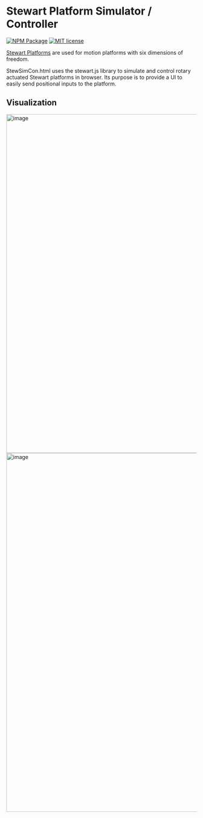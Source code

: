 # Stewart Platform Simulator / Controller

[![NPM Package](https://img.shields.io/npm/v/stewart.svg?style=flat)](https://npmjs.org/package/stewart "View this project on npm")
[![MIT license](http://img.shields.io/badge/license-MIT-brightgreen.svg)](http://opensource.org/licenses/MIT)


[Stewart Platforms](https://raw.org/research/inverse-kinematics-of-a-stewart-platform/) are used for motion platforms with six dimensions of freedom.

StewSimCon.html uses the stewart.js library to simulate and control rotary actuated Stewart platforms in browser. 
Its purpose is to provide a UI to easily send positional inputs to the platform.

## Visualization

<img width="1351" height="894" alt="image" src="https://github.com/user-attachments/assets/23c0aa81-e359-4d42-978b-010c2be4f4ab" />
<img width="1616" height="947" alt="image" src="https://github.com/user-attachments/assets/0d839262-89da-4751-b0d2-8c2439804b9f" />

